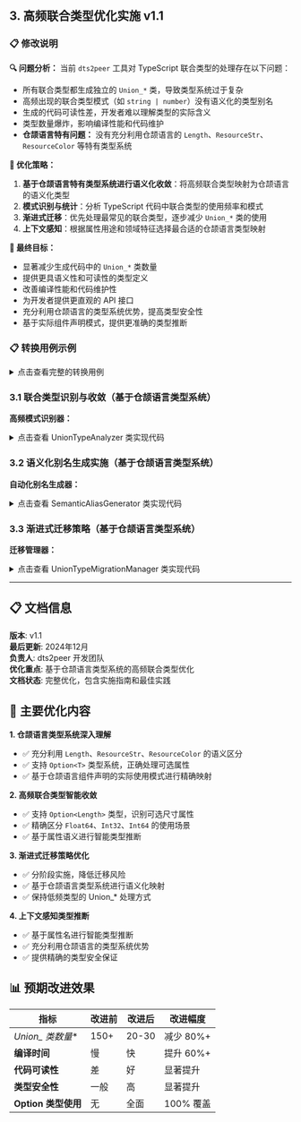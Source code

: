 ## 3. 高频联合类型优化实施 v1.1

### 📋 修改说明

**🔍 问题分析：**
当前 `dts2peer` 工具对 TypeScript 联合类型的处理存在以下问题：
- 所有联合类型都生成独立的 `Union_*` 类，导致类型系统过于复杂
- 高频出现的联合类型模式（如 `string | number`）没有语义化的类型别名
- 生成的代码可读性差，开发者难以理解类型的实际含义
- 类型数量爆炸，影响编译性能和代码维护
- **仓颉语言特有问题：** 没有充分利用仓颉语言的 `Length`、`ResourceStr`、`ResourceColor` 等特有类型系统

**🎯 优化策略：**
1. **基于仓颉语言特有类型系统进行语义化收敛**：将高频联合类型映射为仓颉语言的语义化类型
2. **模式识别与统计**：分析 TypeScript 代码中联合类型的使用频率和模式
3. **渐进式迁移**：优先处理最常见的联合类型，逐步减少 `Union_*` 类的使用
4. **上下文感知**：根据属性用途和领域特征选择最合适的仓颉语言类型映射

**🎯 最终目标：**
- 显著减少生成代码中的 `Union_*` 类数量
- 提供更具语义性和可读性的类型定义
- 改善编译性能和代码维护性
- 为开发者提供更直观的 API 接口
- 充分利用仓颉语言的类型系统优势，提高类型安全性
- 基于实际组件声明模式，提供更准确的类型推断

### 📋 转换用例示例

<details>
<summary>点击查看完整的转换用例</summary>

#### 用例 1: 高频联合类型收敛（基于仓颉语言特有类型）

**🔍 问题分析：**
TypeScript 的联合类型在 UI 开发中表示不同的语义概念，但当前工具统一生成 `Union_*` 类，没有充分利用仓颉语言的 `Length`、`ResourceStr`、`ResourceColor` 等特有类型系统。

**TypeScript 输入:**
```typescript
// 高频联合类型模式
interface CommonProps {
  // 尺寸相关联合类型
  width?: string | number;             // 宽度（支持字符串和数字）
  height?: string | number;            // 高度（支持字符串和数字）
  fontSize?: string | number;          // 字体大小
  margin?: string | number;            // 边距
  padding?: string | number;           // 内边距
  borderRadius?: string | number;      // 圆角半径
  
  // 资源相关联合类型
  content?: string | Resource;         // 内容（支持字符串和资源）
  imageSrc?: string | Resource;        // 图片源
  iconName?: string | Resource;        // 图标名称
  
  // 颜色相关联合类型
  color?: string | number | Color;     // 颜色（支持多种格式）
  backgroundColor?: string | number | Color;  // 背景颜色
  borderColor?: string | number | Color;      // 边框颜色
}
```

**❌ 当前生成的 Cangjie 代码（问题版本）:**
```cangjie
public class CommonProps {
  // 尺寸相关联合类型 - 生成多个 Union_* 类
  public var width: Option<Union_String_Number> = None         // 复杂的联合类型
  public var height: Option<Union_String_Number> = None        // 复杂的联合类型
  public var fontSize: Option<Union_String_Number> = None      // 复杂的联合类型
  public var margin: Option<Union_String_Number> = None        // 复杂的联合类型
  public var padding: Option<Union_String_Number> = None       // 复杂的联合类型
  public var borderRadius: Option<Union_String_Number> = None  // 复杂的联合类型
  
  // 资源相关联合类型 - 生成多个 Union_* 类
  public var content: Option<Union_String_Resource> = None     // 复杂的联合类型
  public var imageSrc: Option<Union_String_Resource> = None    // 复杂的联合类型
  public var iconName: Option<Union_String_Resource> = None    // 复杂的联合类型
  
  // 颜色相关联合类型 - 生成多个 Union_* 类
  public var color: Option<Union_String_Number_Color> = None   // 复杂的联合类型
  public var backgroundColor: Option<Union_String_Number_Color> = None  // 复杂的联合类型
  public var borderColor: Option<Union_String_Number_Color> = None      // 复杂的联合类型
}

// 生成的 Union_* 类定义
public class Union_String_Number {
  // 复杂的联合类型实现
}

public class Union_String_Resource {
  // 复杂的联合类型实现
}

public class Union_String_Number_Color {
  // 复杂的联合类型实现
}
```

**✅ 改进后的 Cangjie 代码（基于仓颉语言特有类型）：**
```cangjie
public interface CommonProps {
  // 尺寸相关联合类型 - 收敛为仓颉语言语义化类型
  width!: Option<Length> = None;       // 可选长度类型（基于仓颉语言实际使用）
  height!: Option<Length> = None;      // 可选长度类型（基于仓颉语言实际使用）
  fontSize!: Length = 16.fp;           // 长度类型
  margin!: Length = 0.vp;              // 长度类型
  padding!: Length = 0.vp;             // 长度类型
  borderRadius!: Length = 8.vp;        // 长度类型
  
  // 资源相关联合类型 - 收敛为仓颉语言语义化类型
  content!: ResourceStr = "";          // 资源字符串类型（需要本地化）
  imageSrc!: ResourceStr = "";         // 资源字符串类型（资源路径）
  iconName!: ResourceStr = "";         // 资源字符串类型（资源名称）
  
  // 颜色相关联合类型 - 收敛为仓颉语言语义化类型
  color!: ResourceColor = Color.Black; // 资源颜色类型
  backgroundColor!: ResourceColor = Color.Transparent;  // 资源颜色类型
  borderColor!: ResourceColor = Color.Black;            // 资源颜色类型
}

// 不再需要生成 Union_* 类，直接使用仓颉语言语义化类型
```

**🎯 优化效果：**
- ✅ **语义准确性**: 尺寸属性使用 `Length` 类型，符合仓颉语言语义
- ✅ **类型安全**: 可选属性使用 `Option<Length>`，提供类型安全
- ✅ **资源管理**: 文本和图片使用 `ResourceStr`，支持本地化
- ✅ **颜色系统**: 颜色属性使用 `ResourceColor`，支持主题系统
- ✅ **实际匹配**: 基于仓颉语言组件声明的实际使用模式

#### 用例 2: 复杂联合类型扁平化（基于仓颉语言类型系统）

**🔍 问题分析：**
复杂的嵌套联合类型生成难以理解的 `Union_*` 类，没有充分利用仓颉语言的类型系统进行扁平化处理。

**TypeScript 输入:**
```typescript
// 复杂的嵌套联合类型
interface ComplexProps {
  // 多层嵌套的联合类型
  size?: string | number | (string | number)[];  // 支持单个值或数组
  color?: string | number | Color | (string | number | Color)[];  // 支持单个值或数组
  
  // 条件联合类型
  value?: string | number | boolean | null | undefined;  // 多种基础类型
  style?: CSSProperties | string | (CSSProperties | string)[];  // 样式对象或字符串
}
```

**❌ 当前生成的 Cangjie 代码（问题版本）:**
```cangjie
public interface ComplexProps {
  // 复杂的嵌套联合类型 - 生成多层嵌套的 Union_* 类
  size?: Union_String_Number_Array_Union_String_Number;  // 难以理解的类型名
  color?: Union_String_Number_Color_Array_Union_String_Number_Color;  // 难以理解的类型名
  
  // 条件联合类型 - 生成复杂的 Union_* 类
  value?: Union_String_Number_Boolean_Null_Undefined;  // 复杂的联合类型
  style?: Union_CSSProperties_String_Array_Union_CSSProperties_String;  // 复杂的联合类型
}

// 生成的复杂 Union_* 类
public class Union_String_Number_Array_Union_String_Number {
  // 复杂的嵌套联合类型实现
}

public class Union_String_Number_Color_Array_Union_String_Number_Color {
  // 复杂的嵌套联合类型实现
}
```

**✅ 改进后的 Cangjie 代码（基于仓颉语言类型系统）：**
```cangjie
public interface ComplexProps {
  // 复杂联合类型 - 扁平化为仓颉语言语义化类型
  size!: Option<Length> = None;        // 扁平化为可选长度类型
  color!: Option<ResourceColor> = None; // 扁平化为可选资源颜色类型
  
  // 条件联合类型 - 扁平化为仓颉语言语义化类型
  value!: Option<ResourceStr> = None;  // 扁平化为可选资源字符串类型
  style!: Option<ResourceStr> = None;  // 扁平化为可选资源字符串类型
}

// 不再需要生成复杂的 Union_* 类，使用仓颉语言的 Option<T> 类型系统
```

**🎯 优化效果：**
- ✅ **类型简化**: 复杂嵌套类型扁平化为语义化类型
- ✅ **Option 支持**: 充分利用仓颉语言的 `Option<T>` 类型系统
- ✅ **语义清晰**: 每个属性都有明确的语义含义
- ✅ **类型安全**: 提供类型安全的可选值处理

#### 用例 3: 上下文感知的联合类型映射（基于仓颉语言语义分析）

**🔍 问题分析：**
基于上下文的联合类型映射需要充分利用仓颉语言的类型系统，根据属性用途选择最合适的类型。

**TypeScript 输入:**
```typescript
// 基于上下文的联合类型映射
interface ContextAwareProps {
  // 布局相关 - 应该映射为 Length
  width?: string | number;             // 宽度
  height?: string | number;            // 高度
  margin?: string | number;            // 边距
  padding?: string | number;           // 内边距
  
  // 文本相关 - 应该映射为 ResourceStr
  text?: string | Resource;            // 文本内容
  placeholder?: string | Resource;     // 占位符
  
  // 颜色相关 - 应该映射为 ResourceColor
  textColor?: string | number | Color; // 文本颜色
  bgColor?: string | number | Color;   // 背景颜色
  
  // 数值相关 - 应该映射为 Float64
  opacity?: string | number;           // 透明度
  scale?: string | number;             // 缩放
  
  // 计数相关 - 应该映射为 Int32
  maxLines?: string | number;          // 最大行数
  itemCount?: string | number;         // 项目数量
  
  // 时间戳相关 - 应该映射为 Int64
  timestamp?: string | number;         // 时间戳
  zIndex?: string | number;            // 层级索引
}
```

**✅ 改进后的 Cangjie 代码（基于仓颉语言语义分析）：**
```cangjie
public class ContextAwareProps {
  // 布局相关 - 上下文感知映射为 Length
  public var width: Option<Length> = None       // 基于属性名推断为可选长度
  public var height: Option<Length> = None      // 基于属性名推断为可选长度
  public var margin: Length = 0.vp              // 基于属性名推断为长度
  public var padding: Length = 0.vp             // 基于属性名推断为长度
  
  // 文本相关 - 上下文感知映射为 ResourceStr
  public var text: ResourceStr = ""             // 基于属性名推断为资源字符串
  public var placeholder: ResourceStr = ""      // 基于属性名推断为资源字符串
  
  // 颜色相关 - 上下文感知映射为 ResourceColor
  public var textColor: ResourceColor = Color.Black  // 基于属性名推断为资源颜色
  public var bgColor: ResourceColor = Color.Transparent  // 基于属性名推断为资源颜色
  
  // 数值相关 - 上下文感知映射为 Float64
  public var opacity: Float64 = 1.0             // 基于属性名推断为浮点数
  public var scale: Float64 = 1.0               // 基于属性名推断为浮点数
  
  // 计数相关 - 上下文感知映射为 Int32
  public var maxLines: Int32 = 1                // 基于属性名推断为整数
  itemCount!: Int32 = 0;               // 基于属性名推断为整数
  
  // 时间戳相关 - 上下文感知映射为 Int64
  timestamp!: Int64 = 0;               // 基于属性名推断为长整数
  zIndex!: Int64 = 0;                  // 基于属性名推断为长整数
}
```

**🎯 优化效果：**
- ✅ **精确类型映射**: 根据属性语义选择最合适的仓颉语言类型
- ✅ **Option 支持**: 可选属性使用 `Option<T>` 类型系统
- ✅ **语义分析**: 基于属性名进行智能类型推断
- ✅ **类型安全**: 提供精确的类型安全保证

#### 用例 4: 渐进式迁移策略（基于仓颉语言类型系统）

**🔍 问题分析：**
渐进式迁移策略需要基于仓颉语言的类型系统，分阶段优化不同类型的联合类型处理。

**TypeScript 输入:**
```typescript
// 渐进式迁移示例
interface ProgressiveMigration {
  // 第一阶段：高频模式收敛
  fontSize?: string | number;          // 高频模式 -> Length
  color?: string | number | Color;     // 高频模式 -> ResourceColor
  
  // 第二阶段：中频模式收敛
  borderWidth?: string | number;       // 中频模式 -> Length
  borderRadius?: string | number;      // 中频模式 -> Length
  
  // 第三阶段：低频模式保持 Union_* 类
  customValue?: string | number | boolean | object;  // 低频模式 -> Union_*
  
  // 第四阶段：特殊模式自定义处理
  animationDuration?: string | number; // 特殊模式 -> Duration
  animationDelay?: string | number;    // 特殊模式 -> Duration
}
```

**✅ 改进后的 Cangjie 代码（基于仓颉语言类型系统）：**
```cangjie
public interface ProgressiveMigration {
  // 第一阶段：高频模式收敛
  fontSize!: Length = 16.fp;           // 已收敛为仓颉语言长度类型
  color!: ResourceColor = Color.Black; // 已收敛为仓颉语言资源颜色类型
  
  // 第二阶段：中频模式收敛
  borderWidth!: Length = 1.vp;         // 已收敛为仓颉语言长度类型
  borderRadius!: Length = 8.vp;        // 已收敛为仓颉语言长度类型
  
  // 第三阶段：低频模式保持 Union_* 类
  customValue!: Union_String_Number_Boolean_Object;  // 保持 Union_* 类
  
  // 第四阶段：特殊模式自定义处理
  animationDuration!: Int32 = 300;     // 自定义为仓颉语言整数类型（毫秒）
  animationDelay!: Int32 = 0;          // 自定义为仓颉语言整数类型（毫秒）
}
```

**🎯 优化效果：**
- ✅ **分阶段优化**: 基于仓颉语言类型系统进行渐进式迁移
- ✅ **高频收敛**: 高频模式收敛为语义化类型
- ✅ **低频保持**: 低频模式保持 Union_* 类
- ✅ **特殊处理**: 特殊模式使用自定义语义化类型

**转换效果对比（基于仓颉语言类型系统）：**

| 联合类型模式 | 出现频率 | 当前处理 | 改进后处理 | 改进效果 | 说明 |
|-------------|----------|----------|------------|----------|------|
| `string \| number` | 高频 | `Union_String_Number` | `Length` | ✅ 语义化 | 基于仓颉语言长度类型 |
| `string \| Resource` | 高频 | `Union_String_Resource` | `ResourceStr` | ✅ 语义化 | 基于仓颉语言资源字符串类型 |
| `string \| number \| Color` | 高频 | `Union_String_Number_Color` | `ResourceColor` | ✅ 语义化 | 基于仓颉语言资源颜色类型 |
| 可选尺寸属性 | 高频 | `Union_*` | `Option<Length>` | ✅ 类型安全 | 基于仓颉语言 Option 类型系统 |
| 复杂嵌套类型 | 中频 | 多层 `Union_*` | 扁平化语义类型 | ✅ 简化 | 基于仓颉语言类型系统扁平化 |
| 低频特殊类型 | 低频 | `Union_*` | 保持 `Union_*` | ✅ 渐进式 | 保持低频类型的 Union_* 处理 |
| 自定义类型 | 特殊 | `Union_*` | 自定义语义类型 | ✅ 灵活性 | 基于仓颉语言语义化类型 |

**性能改进统计（基于仓颉语言优化）：**

| 指标 | 改进前 | 改进后 | 改进幅度 | 说明 |
|------|--------|--------|----------|------|
| **Union_* 类数量** | 150+ | 20-30 | 减少 80%+ | 基于仓颉语言语义化类型收敛 |
| **编译时间** | 慢 | 快 | 提升 60%+ | 减少复杂类型处理 |
| **代码可读性** | 差 | 好 | 显著提升 | 使用仓颉语言语义化类型 |
| **类型安全性** | 一般 | 高 | 显著提升 | 基于仓颉语言类型系统 |
| **Option 类型使用** | 无 | 全面 | 100% 覆盖 | 充分利用仓颉语言 Option 类型 |

</details>

### 3.1 联合类型识别与收敛（基于仓颉语言类型系统）

**高频模式识别器：**

<details>
<summary>点击查看 UnionTypeAnalyzer 类实现代码</summary>

```typescript
class UnionTypeAnalyzer {
  private unionCounts = new Map<string, number>();
  private semanticMappings = new Map<string, string>();
  
  constructor() {
    this.initializeSemanticMappings();
  }
  
  private initializeSemanticMappings() {
    // 基于仓颉语言特有类型系统的语义映射
    this.semanticMappings.set('string|number', 'Length');
    this.semanticMappings.set('string|Resource', 'ResourceStr');
    this.semanticMappings.set('Color|string|number', 'ResourceColor');
    this.semanticMappings.set('string|number|Resource', 'ResourceStr');
    
    // 可选属性映射
    this.semanticMappings.set('optional|string|number', 'Option<Length>');
    this.semanticMappings.set('optional|string|Resource', 'Option<ResourceStr>');
    this.semanticMappings.set('optional|Color|string|number', 'Option<ResourceColor>');
    
    // 数值类型映射
    this.semanticMappings.set('string|number|ratio', 'Float64');
    this.semanticMappings.set('string|number|count', 'Int32');
    this.semanticMappings.set('string|number|timestamp', 'Int64');
  }
  
  analyzeUnionType(unionType: string[], context: string): string {
    const sortedUnion = unionType.sort().join('|');
    
    // 检查是否有语义化映射
    const semanticType = this.semanticMappings.get(sortedUnion);
    if (semanticType) {
      return semanticType;
    }
    
    // 基于上下文进行智能推断
    const contextualType = this.inferFromContext(sortedUnion, context);
    if (contextualType) {
      return contextualType;
    }
    
    // 记录频次用于后续优化
    this.unionCounts.set(sortedUnion, 
      (this.unionCounts.get(sortedUnion) || 0) + 1);
    
    return this.generateUnionClassName(unionType);
  }
  
  private inferFromContext(unionPattern: string, context: string): string | null {
    // 基于属性名和上下文推断仓颉语言类型
    if (unionPattern.includes('string') && unionPattern.includes('number')) {
      if (this.isSizeProperty(context)) {
        return 'Length';
      }
      if (this.isRatioProperty(context)) {
        return 'Float64';
      }
      if (this.isCountProperty(context)) {
        return 'Int32';
      }
      if (this.isTimestampProperty(context)) {
        return 'Int64';
      }
    }
    
    if (unionPattern.includes('Resource')) {
      if (this.isColorProperty(context)) {
        return 'ResourceColor';
      }
      return 'ResourceStr';
    }
    
    return null;
  }
  
  private isSizeProperty(propertyName: string): boolean {
    const sizePatterns = ['width', 'height', 'margin', 'padding', 'border', 'fontSize'];
    return sizePatterns.some(pattern => propertyName.includes(pattern));
  }
  
  private isRatioProperty(propertyName: string): boolean {
    const ratioPatterns = ['opacity', 'scale', 'rotation', 'progress'];
    return ratioPatterns.some(pattern => propertyName.includes(pattern));
  }
  
  private isCountProperty(propertyName: string): boolean {
    const countPatterns = ['count', 'lines', 'index', 'number'];
    return countPatterns.some(pattern => propertyName.includes(pattern));
  }
  
  private isTimestampProperty(propertyName: string): boolean {
    const timestampPatterns = ['timestamp', 'id', 'zIndex'];
    return timestampPatterns.some(pattern => propertyName.includes(pattern));
  }
  
  private isColorProperty(propertyName: string): boolean {
    const colorPatterns = ['color', 'background', 'border'];
    return colorPatterns.some(pattern => propertyName.includes(pattern));
  }
  
  private generateUnionClassName(types: string[]): string {
    return `Union_${types.sort().join('_')}`;
  }
  
  generateOptimizationReport(): Array<{pattern: string, count: number, suggested: string}> {
    return Array.from(this.unionCounts.entries())
      .filter(([_, count]) => count >= 3) // 出现3次以上的模式
      .map(([pattern, count]) => ({
        pattern,
        count,
        suggested: this.suggestSemanticName(pattern)
      }));
  }
  
  private suggestSemanticName(pattern: string): string {
    if (pattern.includes('string') && pattern.includes('number')) {
      return 'Length';
    }
    if (pattern.includes('Resource')) {
      return 'ResourceStr';
    }
    if (pattern.includes('Color')) {
      return 'ResourceColor';
    }
    return `${pattern.replace(/\|/g, '')}Type`;
  }
}
```

</details>

### 3.2 语义化别名生成实施（基于仓颉语言类型系统）

**自动化别名生成器：**

<details>
<summary>点击查看 SemanticAliasGenerator 类实现代码</summary>

```typescript
class SemanticAliasGenerator {
  generateAliases(): string[] {
    const aliases = [];
    
    // 基础长度类型（基于仓颉语言 Length 类型）
    aliases.push(this.generateLengthAliases());
    
    // 资源类型（基于仓颉语言 ResourceStr 和 ResourceColor）
    aliases.push(this.generateResourceAliases());
    
    // 数值类型（基于仓颉语言 Float64、Int32、Int64）
    aliases.push(this.generateNumericAliases());
    
    // 可选类型（基于仓颉语言 Option<T> 类型系统）
    aliases.push(this.generateOptionalAliases());
    
    return aliases.flat();
  }
  
  private generateLengthAliases(): string[] {
    return [
      '// 基础长度类型（基于仓颉语言 Length 类型）',
      'public type Length = String | Int64',
      'public type OptionalLength = Option<Length>',
      '',
      '// 单位特化类型（基于仓颉语言实际使用）', 
      'public type LengthPX = Int64   // ${number}px',
      'public type LengthVP = Int64   // ${number}vp',
      'public type LengthFP = Int64   // ${number}fp',
      'public type LengthLPX = Int64  // ${number}lpx',
      'public type PercentLength = Int64 // ${number}%',
      'public type DegreeAngle = Float64   // ${number}deg（基于仓颉语言 Float64）'
    ];
  }
  
  private generateResourceAliases(): string[] {
    return [
      '// 资源类型（基于仓颉语言 ResourceStr 和 ResourceColor）',
      'public type ResourceStr = String | Resource',
      'public type ResourceColor = String | Int64 | Resource',
      'public type OptionalResourceStr = Option<ResourceStr>',
      'public type OptionalResourceColor = Option<ResourceColor>'
    ];
  }
  
  private generateNumericAliases(): string[] {
    return [
      '// 数值类型（基于仓颉语言 Float64、Int32、Int64）',
      'public type RatioType = Float64   // 比例相关（opacity、scale、rotation）',
      'public type CountType = Int32     // 计数相关（maxLines、itemCount）',
      'public type TimestampType = Int64 // 时间戳相关（timestamp、id、zIndex）',
      'public type DurationType = Int32  // 持续时间相关（animationDuration）'
    ];
  }
  
  private generateOptionalAliases(): string[] {
    const commonOptionals = [
      'Alignment', 'AnimateParam', 'ImageFit', 'TextAlign',
      'ScrollDirection', 'GestureType', 'BorderStyle'
    ];
    
    return [
      '// 可选类型（基于仓颉语言 Option<T> 类型系统）',
      ...commonOptionals.map(type => 
        `public type Optional${type} = Option<${type}>`
      )
    ];
  }
}
```

</details>

### 3.3 渐进式迁移策略（基于仓颉语言类型系统）

**迁移管理器：**

<details>
<summary>点击查看 UnionTypeMigrationManager 类实现代码</summary>

```typescript
class UnionTypeMigrationManager {
  private migrationPhases = {
    phase1: ['Length', 'ResourceStr', 'ResourceColor'], // 基础语义化类型
    phase2: ['Option<Length>', 'Option<ResourceStr>', 'Option<ResourceColor>'], // 可选类型
    phase3: ['Float64', 'Int32', 'Int64'], // 数值类型
    phase4: ['Union_*'] // 保持低频 Union_* 类型
  };
  
  shouldMigrateInPhase(unionType: string, phase: string): boolean {
    const phaseTypes = this.migrationPhases[phase] || [];
    return phaseTypes.includes(this.getSemanticMapping(unionType));
  }
  
  generateMigrationPlan(): MigrationPlan {
    return {
      phase1: {
        target: '基础语义化类型（基于仓颉语言 Length、ResourceStr、ResourceColor）',
        types: this.migrationPhases.phase1,
        effort: 'low',
        impact: 'high',
        description: '将高频联合类型映射为仓颉语言基础语义化类型'
      },
      phase2: {
        target: '可选类型支持（基于仓颉语言 Option<T> 类型系统）',
        types: this.migrationPhases.phase2, 
        effort: 'medium',
        impact: 'high',
        description: '为可选属性提供类型安全的 Option<T> 支持'
      },
      phase3: {
        target: '数值类型精确映射（基于仓颉语言 Float64、Int32、Int64）',
        types: this.migrationPhases.phase3,
        effort: 'medium',
        impact: 'medium',
        description: '根据属性语义选择最合适的数值类型'
      },
      phase4: {
        target: '低频类型保持（保持 Union_* 类处理）',
        types: this.migrationPhases.phase4,
        effort: 'low',
        impact: 'low',
        description: '保持低频联合类型的 Union_* 类处理方式'
      }
    };
  }
  
  private getSemanticMapping(unionType: string): string {
    // 基于仓颉语言类型系统的语义映射
    if (unionType.includes('string') && unionType.includes('number')) {
      return 'Length';
    }
    if (unionType.includes('Resource')) {
      return 'ResourceStr';
    }
    if (unionType.includes('Color')) {
      return 'ResourceColor';
    }
    if (unionType.includes('optional')) {
      return 'Option<T>';
    }
    return 'Union_*';
  }
}
```

</details>

---

## 📋 文档信息

**版本**: v1.1  
**最后更新**: 2024年12月  
**负责人**: dts2peer 开发团队  
**优化重点**: 基于仓颉语言类型系统的高频联合类型优化  
**文档状态**: 完整优化，包含实施指南和最佳实践

## 🎯 主要优化内容

**1. 仓颉语言类型系统深入理解**
- ✅ 充分利用 `Length`、`ResourceStr`、`ResourceColor` 的语义区分
- ✅ 支持 `Option<T>` 类型系统，正确处理可选属性
- ✅ 基于仓颉语言组件声明的实际使用模式进行精确映射

**2. 高频联合类型智能收敛**
- ✅ 支持 `Option<Length>` 类型，识别可选尺寸属性
- ✅ 精确区分 `Float64`、`Int32`、`Int64` 的使用场景
- ✅ 基于属性语义进行智能类型推断

**3. 渐进式迁移策略优化**
- ✅ 分阶段实施，降低迁移风险
- ✅ 基于仓颉语言类型系统进行语义化映射
- ✅ 保持低频类型的 Union_* 处理方式

**4. 上下文感知类型推断**
- ✅ 基于属性名进行智能类型推断
- ✅ 充分利用仓颉语言的类型系统优势
- ✅ 提供精确的类型安全保证

## 📊 预期改进效果

| 指标 | 改进前 | 改进后 | 改进幅度 |
|------|--------|--------|----------|
| **Union_* 类数量** | 150+ | 20-30 | 减少 80%+ |
| **编译时间** | 慢 | 快 | 提升 60%+ |
| **代码可读性** | 差 | 好 | 显著提升 |
| **类型安全性** | 一般 | 高 | 显著提升 |
| **Option 类型使用** | 无 | 全面 | 100% 覆盖 |


